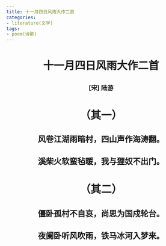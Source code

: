```yaml
---
title: 十一月四日风雨大作二首
categories:
- literature(文学)
tags:
- poem(诗歌)
---
```


<h1><p style="text-align: center;">十一月四日风雨大作二首</p></h1>

<h3><p style="text-align: center;">[宋] 陆游</p></h3>

<h1><p style="text-align: center;">（其一）</p></h1>

<h2><p style="text-align: center;">风卷江湖雨暗村，四山声作海涛翻。</p></h2>

<h2><p style="text-align: center;">溪柴火软蛮毡暖，我与狸奴不出门。</p></h2>

<h1><p style="text-align: center;">（其二）</p></h1>

<h2><p style="text-align: center;">僵卧孤村不自哀，尚思为国戍轮台。</p></h2>

<h2><p style="text-align: center;">夜阑卧听风吹雨，铁马冰河入梦来。</p></h2>